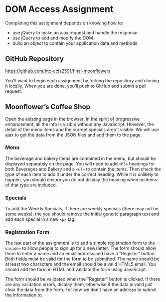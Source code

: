 # DOM Access Assignment
Completing this assignment depends on knowing how to:

- use jQuery to make an ajax request and handle the response
- use jQuery to add and modify the DOM
- build an object to contain your application data and methods

## GitHub Repository
https://github.com/htc-ccis2591/final-moonflowers

You’ll want to begin each assignment by forking the repository and cloning it locally.  When you are done, you’ll push to GitHub and submit a pull request.

## Moonflower’s Coffee Shop
Open the existing page in the browser. In the spirit of progressive enhancement, all the info is visible without any JavaScript.  However, the detail of the menu items and the current specials aren't visible.  We will use ajax to get the data from the JSON files and add them to the page.  

### Menu
The beverage and bakery items are combined in the menu, but should be displayed separately on the page.  You will need to add `<h3>` headings for both Beverages and Bakery and a `<ul>` to contain the items.  Then check the type of each item to add it under the correct heading.  While it is unlikely to happen, you should ensure you do not display the heading when no items of that type are included.

### Specials
To add the Weekly Specials, if there are weekly specials (there may not be some weeks), the you should remove the initial generic paragraph text and add each special in a new `<p>` tag.

### Registration Form
The last part of the assignment is to add a simple registration form to the `<aside>` to allow people to sign up for a newsletter.  The form should allow them to enter a name and an email address and have a "Register" button.  Both fields must be valid for the form to be submitted. The name should be at least two characters and the email should be a valid HTML5 email.  You should add the form in HTML and validate the form using JavaScript.

The form should be validated when the "Register" button is clicked. If there are any validation errors, display them, otherwise if the data is valid just clear the data from the form.  For now we don't have an address to submit the information to.
